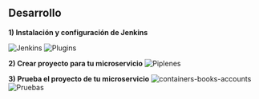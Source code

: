 ## Desarrollo

**1) Instalación y configuración de Jenkins**

![Jenkins](https://user-images.githubusercontent.com/74322391/205557541-97daaa56-dff4-4672-97c6-b5bd74d2bd2e.PNG)
![Plugins](https://user-images.githubusercontent.com/74322391/205594682-49cead0e-3eb9-4fee-9632-36e34f23b126.PNG)

**2) Crear proyecto para tu microservicio**
![Piplenes](https://user-images.githubusercontent.com/74322391/205594789-ef813143-3d0e-43d2-8c77-c360ad83f3c3.PNG)

**3) Prueba el proyecto de tu microservicio**
![containers-books-accounts](https://user-images.githubusercontent.com/74322391/205596732-3b9a2094-391e-4477-970b-a27e5f48009c.PNG)
![Pruebas](https://user-images.githubusercontent.com/74322391/205594860-21018b10-dd96-48a3-a634-76cbc6b8218a.PNG)
